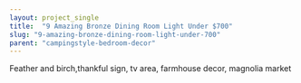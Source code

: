 ```yaml
---
layout: project_single
title:  "9 Amazing Bronze Dining Room Light Under $700"
slug: "9-amazing-bronze-dining-room-light-under-700"
parent: "campingstyle-bedroom-decor"
---
```

Feather and birch,thankful sign, tv area, farmhouse decor, magnolia market